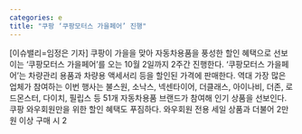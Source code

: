 ```yaml
---
categories: e
title: "쿠팡 ‘쿠팡모터스 가을페어’ 진행"
---
```

[이슈밸리=임정은 기자] 쿠팡이 가을을 맞아 자동차용품을 풍성한 할인 혜택으로 선보이는 ‘쿠팡모터스 가을페어’를 오는 10월 2일까지 2주간 진행한다. ‘쿠팡모터스 가을페어’는 차량관리 용품과 차량용 액세서리 등을 할인된 가격에 판매한다. 역대 가장 많은 업체가 참여하는 이번 행사는 불스원, 소낙스, 넥센타이어, 더클래스, 아이나비, 더존, 로드몬스터, 다이치, 필립스 등 51개 자동차용품 브랜드가 참여해 인기 상품을 선보인다. 쿠팡 와우회원만을 위한 할인 혜택도 푸짐하다. 와우회원 전용 세일 상품과 더불어 2만원 이상 구매 시 2